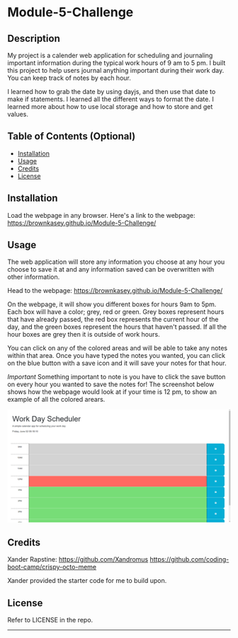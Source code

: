 # Module-5-Challenge

## Description

My project is a calender web application for scheduling and journaling important information during the typical work hours of 9 am to 5 pm. I built this project to help users journal anything important during their work day. You can keep track of notes by each hour. 

I learned how to grab the date by using dayjs, and then use that date to make if statements. I learned all the different ways to format the date. I learned more about how to use local storage and how to store and get values.

## Table of Contents (Optional)


- [Installation](#installation)
- [Usage](#usage)
- [Credits](#credits)
- [License](#license)

## Installation

Load the webpage in any browser.
Here's a link to the webpage: https://brownkasey.github.io/Module-5-Challenge/

## Usage
The web application will store any information you choose at any hour you choose to save it at and any information saved can be overwritten with other information.

Head to the webpage: https://brownkasey.github.io/Module-5-Challenge/

On the webpage, it will show you different boxes for hours 9am to 5pm. Each box will have a color; grey, red or green. Grey boxes represent hours that have already passed, the red box represents the current hour of the day, and the green boxes represent the hours that haven't passed. If all the hour boxes are grey then it is outside of work hours.

You can click on any of the colored areas and will be able to take any notes within that area. Once you have typed the notes you wanted, you can click on the blue button with a save icon and it will save your notes for that hour.

*Important*
Something important to note is you have to click the save button on every hour you wanted to save the notes for!
The screenshot below shows how the webpage would look at if your time is 12 pm, to show an example of all the colored arears.

![Webpage](assets/images/Webpage.png)

## Credits

Xander Rapstine:
https://github.com/Xandromus
https://github.com/coding-boot-camp/crispy-octo-meme

Xander provided the starter code for me to build upon.

## License
Refer to LICENSE in the repo.

---